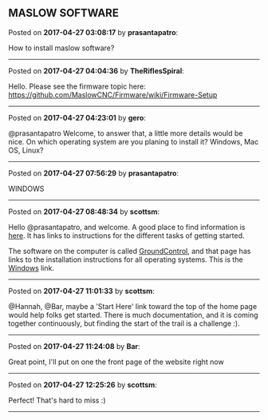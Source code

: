 ## MASLOW SOFTWARE
Posted on **2017-04-27 03:08:17** by **prasantapatro**:

How to install maslow software?

---

Posted on **2017-04-27 04:04:36** by **TheRiflesSpiral**:

Hello. Please see the firmware topic here: https://github.com/MaslowCNC/Firmware/wiki/Firmware-Setup

---

Posted on **2017-04-27 04:23:01** by **gero**:

@prasantapatro Welcome, to answer that, a little more details would be nice. On which operating system are you planing to install it? Windows, Mac OS, Linux?

---

Posted on **2017-04-27 07:56:29** by **prasantapatro**:

WINDOWS

---

Posted on **2017-04-27 08:48:34** by **scottsm**:

Hello @prasantapatro, and welcome. A good place to find information is [here](http://www.maslowcnc.com/assemblyguide/). It has links to instructions for the different tasks of getting started.

The software on the computer is called [GroundControl](https://github.com/MaslowCNC/GroundControl/wiki/How-to-Install-Ground-Control), and that page has links to the installation instructions for all operating systems. This is the  [Windows](https://github.com/MaslowCNC/GroundControl/wiki/Windows) link.

---

Posted on **2017-04-27 11:01:33** by **scottsm**:

@Hannah, @Bar, maybe a 'Start Here' link toward the top of the home page would help folks get started. There is much documentation, and it is coming together continuously, but finding the start of the trail is a challenge :).

---

Posted on **2017-04-27 11:24:08** by **Bar**:

Great point, I'll put on one the front page of the website right now

---

Posted on **2017-04-27 12:25:26** by **scottsm**:

Perfect! That's hard to miss :)

---

